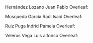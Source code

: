 Hernández Lozano Juan Pablo Overleaf: 

Mosqueda García Raúl Isaid Overleaf: 

Ruiz Puga Indrid Pamela Overleaf: 

Veleros Vega Luis alfonso Overleaf: 
